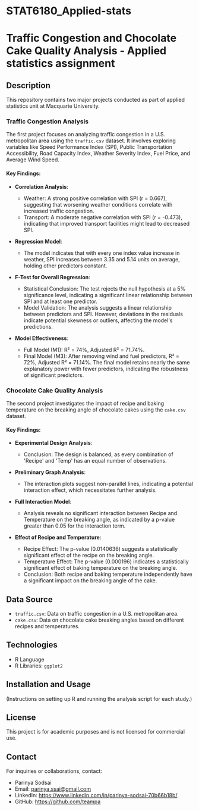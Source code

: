 # STAT6180_Applied-stats
# Traffic Congestion and Chocolate Cake Quality Analysis - Applied statistics assignment

## Description
This repository contains two major projects conducted as part of applied statistics unit at Macquarie University.

### Traffic Congestion Analysis
The first project focuses on analyzing traffic congestion in a U.S. metropolitan area using the `traffic.csv` dataset. It involves exploring variables like Speed Performance Index (SPI), Public Transportation Accessibility, Road Capacity Index, Weather Severity Index, Fuel Price, and Average Wind Speed. 

#### Key Findings:
- **Correlation Analysis**:
  - Weather: A strong positive correlation with SPI (r = 0.667), suggesting that worsening weather conditions correlate with increased traffic congestion.
  - Transport: A moderate negative correlation with SPI (r = -0.473), indicating that improved transport facilities might lead to decreased SPI.

- **Regression Model**:
  - The model indicates that with every one index value increase in weather, SPI increases between 3.35 and 5.14 units on average, holding other predictors constant.

- **F-Test for Overall Regression**:
  - Statistical Conclusion: The test rejects the null hypothesis at a 5% significance level, indicating a significant linear relationship between SPI and at least one predictor.
  - Model Validation: The analysis suggests a linear relationship between predictors and SPI. However, deviations in the residuals indicate potential skewness or outliers, affecting the model's predictions.

- **Model Effectiveness**:
  - Full Model (M1): R² = 74%, Adjusted R² = 71.74%.
  - Final Model (M3): After removing wind and fuel predictors, R² = 72%, Adjusted R² = 71.14%. The final model retains nearly the same explanatory power with fewer predictors, indicating the robustness of significant predictors.

### Chocolate Cake Quality Analysis
The second project investigates the impact of recipe and baking temperature on the breaking angle of chocolate cakes using the `cake.csv` dataset. 

#### Key Findings:
- **Experimental Design Analysis**:
  - Conclusion: The design is balanced, as every combination of 'Recipe' and 'Temp' has an equal number of observations.

- **Preliminary Graph Analysis**:
  - The interaction plots suggest non-parallel lines, indicating a potential interaction effect, which necessitates further analysis.

- **Full Interaction Model**:
  - Analysis reveals no significant interaction between Recipe and Temperature on the breaking angle, as indicated by a p-value greater than 0.05 for the interaction term.

- **Effect of Recipe and Temperature**:
  - Recipe Effect: The p-value (0.0140636) suggests a statistically significant effect of the recipe on the breaking angle.
  - Temperature Effect: The p-value (0.000196) indicates a statistically significant effect of baking temperature on the breaking angle.
  - Conclusion: Both recipe and baking temperature independently have a significant impact on the breaking angle of the cake.

## Data Source
- `traffic.csv`: Data on traffic congestion in a U.S. metropolitan area.
- `cake.csv`: Data on chocolate cake breaking angles based on different recipes and temperatures.

## Technologies
- R Language
- R Libraries: `ggplot2`

## Installation and Usage
(Instructions on setting up R and running the analysis script for each study.)

## License
This project is for academic purposes and is not licensed for commercial use.

## Contact
For inquiries or collaborations, contact:
- Parinya Sodsai
- Email: parinya.ssai@gmail.com
- LinkedIn: https://www.linkedin.com/in/parinya-sodsai-70b66b18b/
- GitHub: https://github.com/teampa

